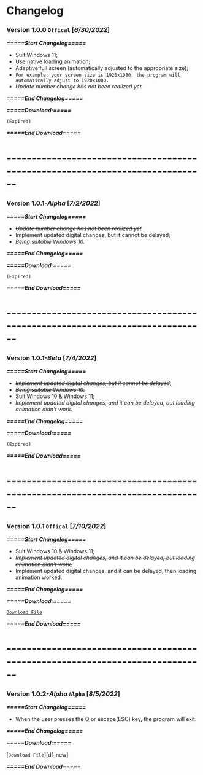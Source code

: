 # Changelog

### Version 1.0.0 `Offical` \[**_6/30/2022_**\]

_**=====Start Changelog=====**_
* Suit Windows 11;
* Use native loading animation;
* Adaptive full screen (automatically adjusted to the appropriate size);
* `For example, your screen size is 1920x1080, the program will automatically adjust to 1920x1080.`
* _Update number change has not been realized yet._

_**=====End Changelog=====**_

_**=====Download:=====**_

`(Expired)`

_**=====End Download=====**_
# ------------------------------------------------------------------------------
### Version 1.0.1-_Alpha_ \[**_7/2/2022_**\]

_**=====Start Changelog=====**_
* _<s>Update number change has not been realized yet</s>._
* Implement updated digital changes, but it cannot be delayed;
* _Being suitable Windows 10._

_**=====End Changelog=====**_

_**=====Download:=====**_

`(Expired)`

_**=====End Download=====**_
# ------------------------------------------------------------------------------
### Version 1.0.1-_Beta_ \[**_7/4/2022_**\]

_**=====Start Changelog=====**_
* _<s>Implement updated digital changes, but it cannot be delayed</s>_;
* <s>_Being suitable Windows 10._</s>
* Suit Windows 10 & Windows 11;
* _Implement updated digital changes, and it can be delayed, but loading animation didn't work._

_**=====End Changelog=====**_

_**=====Download:=====**_

`(Expired)`

_**=====End Download=====**_
# ------------------------------------------------------------------------------
### Version 1.0.1 `Offical` \[**_7/10/2022_**\]

_**=====Start Changelog=====**_
* Suit Windows 10 & Windows 11;
* _<s>Implement updated digital changes, and it can be delayed, but loading animation didn't work.</s>_
* Implement updated digital changes, and it can be delayed, then loading animation worked.

_**=====End Changelog=====**_

_**=====Download:=====**_

[`Download File`][df]

_**=====End Download=====**_
# ------------------------------------------------------------------------------
### Version 1.0.2-_Alpha_ `Alpha` \[**_8/5/2022_**\]

_**=====Start Changelog=====**_
* When the user presses the Q or escape(ESC) key, the program will exit.

_**=====End Changelog=====**_

_**=====Download:=====**_

[`Download File`][df_new]

_**=====End Download=====**_

[df]:./Microsoft%20Windows%20Update.exe
[df]:./Microsoft%20Windows%20Update-Alpha

